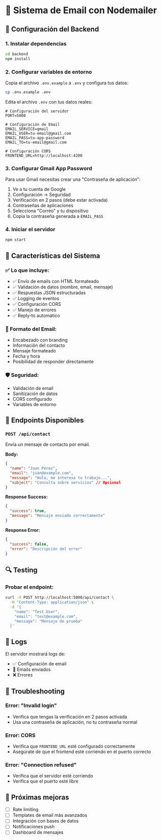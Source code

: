 # 📧 Sistema de Email con Nodemailer

## 🚀 Configuración del Backend

### 1. Instalar dependencias
```bash
cd backend
npm install
```

### 2. Configurar variables de entorno
Copia el archivo `.env.example` a `.env` y configura tus datos:

```bash
cp .env.example .env
```

Edita el archivo `.env` con tus datos reales:

```env
# Configuración del servidor
PORT=5000

# Configuración de Email
EMAIL_SERVICE=gmail
EMAIL_USER=tu-email@gmail.com
EMAIL_PASS=tu-app-password
EMAIL_TO=tu-email@gmail.com

# Configuración CORS
FRONTEND_URL=http://localhost:4200
```

### 3. Configurar Gmail App Password

Para usar Gmail necesitas crear una "Contraseña de aplicación":

1. Ve a tu cuenta de Google
2. Configuración → Seguridad
3. Verificación en 2 pasos (debe estar activada)
4. Contraseñas de aplicaciones
5. Selecciona "Correo" y tu dispositivo
6. Copia la contraseña generada a `EMAIL_PASS`

### 4. Iniciar el servidor
```bash
npm start
```

## 🔧 Características del Sistema

### ✅ Lo que incluye:
- ✅ Envío de emails con HTML formateado
- ✅ Validación de datos (nombre, email, mensaje)
- ✅ Respuestas JSON estructuradas
- ✅ Logging de eventos
- ✅ Configuración CORS
- ✅ Manejo de errores
- ✅ Reply-to automático

### 📧 Formato del Email:
- Encabezado con branding
- Información del contacto
- Mensaje formateado
- Fecha y hora
- Posibilidad de responder directamente

### 🛡️ Seguridad:
- Validación de email
- Sanitización de datos
- CORS configurado
- Variables de entorno

## 🎯 Endpoints Disponibles

### `POST /api/contact`
Envía un mensaje de contacto por email.

**Body:**
```json
{
  "name": "Juan Pérez",
  "email": "juan@example.com",
  "message": "Hola, me interesa tu trabajo...",
  "subject": "Consulta sobre servicios" // Opcional
}
```

**Response Success:**
```json
{
  "success": true,
  "message": "Mensaje enviado correctamente"
}
```

**Response Error:**
```json
{
  "success": false,
  "error": "Descripción del error"
}
```

## 🔍 Testing

### Probar el endpoint:
```bash
curl -X POST http://localhost:5000/api/contact \
  -H "Content-Type: application/json" \
  -d '{
    "name": "Test User",
    "email": "test@example.com",
    "message": "Mensaje de prueba"
  }'
```

## 📝 Logs

El servidor mostrará logs de:
- ✅ Configuración de email
- 📧 Emails enviados
- ❌ Errores

## 🚨 Troubleshooting

### Error: "Invalid login"
- Verifica que tengas la verificación en 2 pasos activada
- Usa una contraseña de aplicación, no tu contraseña normal

### Error: CORS
- Verifica que `FRONTEND_URL` esté configurado correctamente
- Asegúrate de que el frontend esté corriendo en el puerto correcto

### Error: "Connection refused"
- Verifica que el servidor esté corriendo
- Verifica que el puerto esté libre

## 🔮 Próximas mejoras
- [ ] Rate limiting
- [ ] Templates de email más avanzados
- [ ] Integración con bases de datos
- [ ] Notificaciones push
- [ ] Dashboard de mensajes
